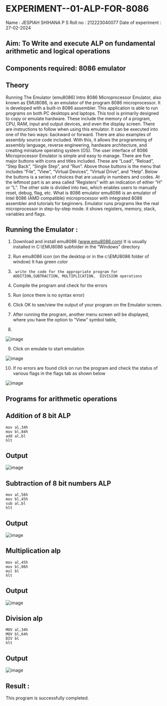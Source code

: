 # EXPERIMENT--01-ALP-FOR-8086
Name : JESPIAH SHIHANA P S
Roll no : 212223040077
Date of experiment : 27-02-2024





## Aim: To Write and execute ALP on fundamental arithmetic and logical operations
## Components required: 8086  emulator 
## Theory 
Running The Emulator (emu8086) Intro 8086 Microprocessor Emulator, also known as EMU8086, is an emulator of the program 8086 microprocessor. It is developed with a built-in 8086 assembler. This application is able to run programs on both PC desktops and laptops. This tool is primarily designed to copy or emulate hardware. These include the memory of a program, CPU, RAM, input and output devices, and even the display screen. There are instructions to follow when using this emulator. It can be executed into one of the two ways: backward or forward. There are also examples of assembly source code included. With this, it allows the programming of assembly language, reverse engineering, hardware architecture, and creating miniature operating system (OS). The user interface of 8086 Microprocessor Emulator is simple and easy to manage. There are five major buttons with icons and titles included. These are “Load”, “Reload”, “Step Back”, “Single Step”, and “Run”. Above those buttons is the menu that includes “File”, “View”, “Virtual Devices”, “Virtual Drive”, and “Help”. Below the buttons is a series of choices that are usually in numbers and codes. At the leftmost part is an area called “Registers” with an indication of either “H” or “L”. The other side is divided into two, which enables users to manually reset, debug, flag, etc. What is 8086 emulator emu8086 is an emulator of Intel 8086 (AMD compatible) microprocessor with integrated 8086 assembler and tutorials for beginners. Emulator runs programs like the real microprocessor in step-by-step mode. it shows registers, memory, stack, variables and flags.


 ## Running the Emulator :
1.	Download and install emu8086 (www.emu8086.com) It is usually installed in C:\EMU8086 subfolder in the “Windows” directory
2.	  Run  emu8086 icon (on the desktop or in the c:\EMU8086 folder of window) It has green color 
 
 
3.		write the code for the appropriate program for ADDITION,SUBTRACTION, MULTIPLICATION,  DIVISION operations 

4.	 Compile the program and check for the errors 
5.	Run (once there is no syntax error) 

6.	Click OK to see/view the output of your program on the Emulator screen. 


7.	After running the program, another menu screen will be displayed, where you have the option to “View” symbol table,
8.	 


![image](https://user-images.githubusercontent.com/36288975/189273263-d65baae9-4b8f-4723-afb3-c0ffa4052b04.png)











9.	Click on emulate to start emulation 








![image](https://user-images.githubusercontent.com/36288975/189273273-9bb36ec1-e2e8-4892-8d35-37707332bfdc.png)








10.	If no errors are found click on run the program and check the status of various flags in the flags tab as shown below 






![image](https://user-images.githubusercontent.com/36288975/189273277-113a2a33-4a40-4ff8-95a5-ecd3a1f504fe.png)







## Programs for arithmetic  operations

## Addition  of 8 bit ALP 
```
mov al,34h
mov bl,84h
add al,bl
hlt
```


## Output 
![image](https://github.com/Jespiahshihana/EXPERIMENT--01-ALP-FOR-8086/assets/144718286/4f3f540f-ef8d-4416-983d-0edf3b3e4239)

 
## Subtraction   of 8 bit numbers  ALP 
```
mov al,56h
mov bl,45h
sub al,bl
hlt
```
## Output 
![image](https://github.com/Jespiahshihana/EXPERIMENT--01-ALP-FOR-8086/assets/144718286/06d86d09-a182-4fad-863f-a7fb9b03aa0b)

## Multiplication alp 
```
mov al,45h
mov bl,86h
mul bl
hlt
```
 ## Output  
![image](https://github.com/Jespiahshihana/EXPERIMENT--01-ALP-FOR-8086/assets/144718286/233598cd-d938-4a0e-8a9e-002f75ed8453)


## Division alp 
```
MOV al,34h
MOV bl,64h
DIV bl
hlt
```

## Output  
![image](https://github.com/Jespiahshihana/EXPERIMENT--01-ALP-FOR-8086/assets/144718286/b297cc2d-ce1d-4a0e-812c-887a054f5ee4)



## Result :
 This program is successfully completed.










